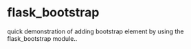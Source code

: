 # flask_bootstrap
quick demonstration of adding bootstrap element by using the flask_bootstrap module..
